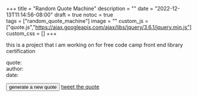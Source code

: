 +++
title = "Random Quote Machine"
description = ""
date = "2022-12-13T11:14:56-08:00"
draft = true
notoc = true  
tags = ["random_quote_machine"]
image = ""
custom_js = ["quote.js","https://ajax.googleapis.com/ajax/libs/jquery/3.6.1/jquery.min.js"]
custom_css = []
+++

this is a project that i am working on for free code camp front end library certification

<!--more-->
<div id="quotebox"> 
	<p>
		quote:	<span id="text"></span><br />
		author: <span id="author"></span><br />
		date: <span id="quotedate"></span><br />
	</p>
	<button id="new-quote">generate a new quote</button>
	<a href="https://twitter.com/intent/tweet">tweet the quote</a>
</div>

<!--get me some jquery-->

